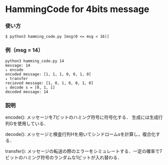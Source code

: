 # HammingCode for 4bits message

### 使い方
`$ python3 hamming_code.py [msg(0 <= msg < 16)]`

### 例（msg = 14）
```
python3 hamming_code.py 14                              
message: 14
↓ encode
encoded message: [1, 1, 1, 0, 0, 1, 0]
↓ transfer
recieved message: [1, 0, 1, 0, 0, 1, 0]
↓ decode s = [0, 1, 1]
decoded message: 14
```

### 説明
encode(): 
メッセージを7ビットのハミング符号に符号化する．
生成には生成行列Gを使用している．

decode():
メッセージと検査行列Hを用いてシンドロームsを計算し，複合化する．

transfer():
メッセージの転送の際のエラーをシミュレートする．一定の確率で7ビットのハミング符号のランダムな1ビットが入れ替わる．
